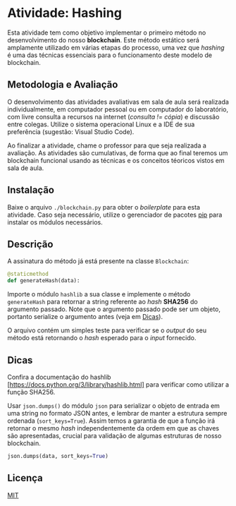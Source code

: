 # Atividade: Hashing

Esta atividade tem como objetivo implementar o primeiro método no desenvolvimento do nosso **blockchain**. Este método estático será amplamente utilizado em várias etapas do processo, uma vez que *hashing* é uma das técnicas essenciais para o funcionamento deste modelo de blockchain.

## Metodologia e Avaliação

O desenvolvimento das atividades avaliativas em sala de aula será realizada individualmente, em computador pessoal ou em computador do laboratório, com livre consulta a recursos na internet (*consulta != cópia*) e discussão entre colegas. Utilize o sistema operacional Linux e a  IDE de sua preferência (sugestão: Visual Studio Code).

Ao finalizar a atividade, chame o professor para que seja realizada a avaliação. As atividades são cumulativas, de forma que ao final teremos um blockchain funcional usando as técnicas e os conceitos téoricos vistos em sala de aula.

## Instalação

Baixe o arquivo `./blockchain.py` para obter o *boilerplate* para esta atividade. Caso seja necessário, utilize o gerenciador de pacotes [pip](https://pip.pypa.io/en/stable/) para instalar os módulos necessários.

## Descrição

A assinatura do método já está presente na classe `Blockchain`:

```python
@staticmethod
def generateHash(data):
```

Importe o módulo `hashlib` a sua classe e implemente o método `generateHash` para retornar a string referente ao *hash* **SHA256** do argumento passado. Note que o argumento passado pode ser um objeto, portanto serialize o argumento antes (veja em [Dicas](#dicas)).

O arquivo contém um simples teste para verificar se o *output* do seu método está retornando o *hash* esperado para o *input* fornecido.

## Dicas

Confira a documentação do hashlib [https://docs.python.org/3/library/hashlib.html] para verificar como utilizar a função SHA256.

Usar `json.dumps()` do módulo `json` para serializar o objeto de entrada em uma string no formato JSON antes, e lembrar de manter a estrutura sempre ordenada (`sort_keys=True`). Assim temos a garantia de que a função irá retornar o mesmo *hash* independentemente da ordem em que as chaves são apresentadas, crucial para validação de algumas estruturas de nosso blockchain.

```python
json.dumps(data, sort_keys=True)
```

## Licença
[MIT](https://choosealicense.com/licenses/mit/)
